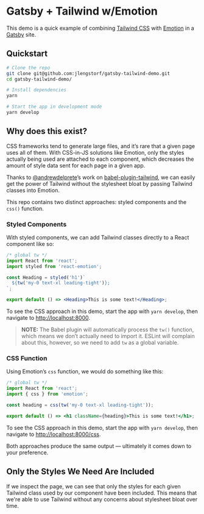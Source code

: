 # Gatsby + Tailwind w/Emotion

This demo is a quick example of combining [Tailwind CSS](https://tailwindcss.com) with [Emotion](https://emotion.sh) in a [Gatsby](https://gatsbyjs.org) site.

## Quickstart

```sh
# Clone the repo
git clone git@github.com:jlengstorf/gatsby-tailwind-demo.git
cd gatsby-tailwind-demo/

# Install dependencies
yarn

# Start the app in development mode
yarn develop
```

## Why does this exist?

CSS frameworks tend to generate large files, and it’s rare that a given page uses all of them. With CSS-in-JS solutions like Emotion, only the styles actually being used are attached to each component, which decreases the amount of style data sent for each page in a given app.

Thanks to [@andrewdelprete](https://github.com/andrewdelprete)’s work on [babel-plugin-tailwind](https://github.com/andrewdelprete/babel-plugin-tailwind), we can easily get the power of Tailwind without the stylesheet bloat by passing Tailwind classes into Emotion.

This repo contains two distinct approaches: styled components and the `css()` function.

### Styled Components

With styled components, we can add Tailwind classes directly to a React component like so:

```jsx
/* global tw */
import React from 'react';
import styled from 'react-emotion';

const Heading = styled('h1')`
  ${tw('my-0 text-xl leading-tight')};
`;

export default () => <Heading>This is some text!</Heading>;
```

To see the CSS approach in this demo, start the app with `yarn develop`, then navigate to <http://localhost:8000>.

> **NOTE:** The Babel plugin will automatically process the `tw()` function, which means we don’t actually need to import it. ESLint will complain about this, however, so we need to add `tw` as a global variable.

### CSS Function

Using Emotion’s `css` function, we would do something like this:

```jsx
/* global tw */
import React from 'react';
import { css } from 'emotion';

const heading = css(tw('my-0 text-xl leading-tight'));

export default () => <h1 className={heading}>This is some text!</h1>;
```

To see the CSS approach in this demo, start the app with `yarn develop`, then navigate to <http://localhost:8000/css>.

Both approaches produce the same output — ultimately it comes down to your preference.

## Only the Styles We Need Are Included

If we inspect the page, we can see that only the styles for each given Tailwind class used by our component have been included. This means that we're able to use Tailwind without any concerns about stylesheet bloat over time.
